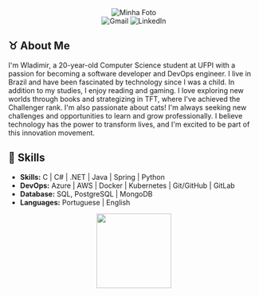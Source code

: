 <div align="center">
  <img src="https://i.imgur.com/uEVIGHd.png" alt="Minha Foto" />
</div>

<div align="center">
  <a href="mailto:wladimirgadelhajob@gmail.com" style="text-decoration: none;"><img src="https://img.shields.io/badge/Gmail-D14836?style=for-the-badge&logo=gmail&logoColor=white" alt="Gmail" style="margin: 0;"></a>
  <a href="https://www.linkedin.com/in/wladimir-gadelha-aab7a7227/" style="text-decoration: none;"><img src="https://img.shields.io/badge/LinkedIn-4682B4?style=for-the-badge&logo=linkedin&logoColor=white" alt="LinkedIn" style="margin: 0;"></a>
</div>

##  ♉ About Me

I'm Wladimir, a 20-year-old Computer Science student at UFPI with a passion for becoming a software developer and DevOps engineer. I live in Brazil and have been fascinated by technology since I was a child.
In addition to my studies, I enjoy reading and gaming. I love exploring new worlds through books and strategizing in TFT, where I've achieved the Challenger rank. I'm also passionate about cats!
I'm always seeking new challenges and opportunities to learn and grow professionally. I believe technology has the power to transform lives, and I'm excited to be part of this innovation movement.

## 🎯 Skills
- **Skills:** C | C# | .NET | Java | Spring | Python
- **DevOps:** Azure | AWS | Docker | Kubernetes | Git/GitHub | GitLab 
- **Database:** SQL, PostgreSQL | MongoDB
- **Languages:** Portuguese | English

  
<div align="center">
  <img height="150em" src="https://streak-stats.demolab.com?user=VlaadX&theme=dracula&hide_border=true&border_radius=10&card_width=660&hide_longest_streak=true" />
</div>
